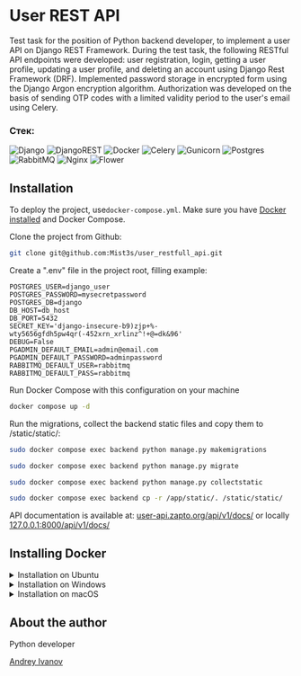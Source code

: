 # User REST API
Test task for the position of Python backend developer, to implement a user API on Django REST Framework. 
During the test task, the following RESTful API endpoints were developed: user registration, login, 
getting a user profile, updating a user profile, and deleting an account using Django Rest Framework (DRF). 
Implemented password storage in encrypted form using the Django Argon encryption algorithm. 
Authorization was developed on the basis of sending OTP codes with a limited validity period to the user's email 
using Celery.

### Стек:
![Django](https://img.shields.io/badge/django-%23092E20.svg?style=for-the-badge&logo=django&logoColor=white)
![DjangoREST](https://img.shields.io/badge/DJANGO-REST-ff1709?style=for-the-badge&logo=django&logoColor=white&color=ff1709&labelColor=gray)
![Docker](https://img.shields.io/badge/docker-%230db7ed.svg?style=for-the-badge&logo=docker&logoColor=white)
![Celery](https://img.shields.io/badge/celery-%23a9cc54.svg?style=for-the-badge&logo=celery&logoColor=ddf4a4)
![Gunicorn](https://img.shields.io/badge/gunicorn-%298729.svg?style=for-the-badge&logo=gunicorn&logoColor=white)
![Postgres](https://img.shields.io/badge/postgres-%23316192.svg?style=for-the-badge&logo=postgresql&logoColor=white)
![RabbitMQ](https://img.shields.io/badge/Rabbitmq-FF6600?style=for-the-badge&logo=rabbitmq&logoColor=white)
![Nginx](https://img.shields.io/badge/nginx-%23009639.svg?style=for-the-badge&logo=nginx&logoColor=white)
![Flower](https://img.shields.io/badge/flower-1CE783?style=for-the-badge&logo=hulu&logoColor=white)



## Installation

To deploy the project, use`docker-compose.yml`. Make sure you have [Docker installed](#installing-docker) and Docker Compose.

Clone the project from Github:
```bash
git clone git@github.com:Mist3s/user_restfull_api.git
```
Create a ".env" file in the project root, filling example:
```text
POSTGRES_USER=django_user
POSTGRES_PASSWORD=mysecretpassword
POSTGRES_DB=django
DB_HOST=db_host
DB_PORT=5432
SECRET_KEY='django-insecure-b9)zjp+%-wty5656gfdh5pw4qr(-452xrn_xrlinz^!+@=dk&96'
DEBUG=False
PGADMIN_DEFAULT_EMAIL=admin@email.com
PGADMIN_DEFAULT_PASSWORD=adminpassword
RABBITMQ_DEFAULT_USER=rabbitmq
RABBITMQ_DEFAULT_PASS=rabbitmq
```

Run Docker Compose with this configuration on your machine
```bash
docker compose up -d
```
Run the migrations, collect the backend static files and copy them to /static/static/:
```bash
sudo docker compose exec backend python manage.py makemigrations
```
```bash
sudo docker compose exec backend python manage.py migrate
```
```bash
sudo docker compose exec backend python manage.py collectstatic
```
```bash
sudo docker compose exec backend cp -r /app/static/. /static/static/
```
API documentation is available at:
[user-api.zapto.org/api/v1/docs/](https://user-api.zapto.org/api/v1/docs/)
or locally
[127.0.0.1:8000/api/v1/docs/](http://127.0.0.1:8000/api/v1/docs/)



## Installing Docker

<details>
<summary>Installation on Ubuntu</summary>

1. ```bash
    sudo apt-get update
   ```
2. ```bash
    sudo apt-get install -y apt-transport-https ca-certificates curl software-properties-common
   ```
3. ```bash
    curl -fsSL https://download.docker.com/linux/ubuntu/gpg | sudo gpg --dearmor -o /usr/share/keyrings/docker-archive-keyring.gpg
   ```
4. ```bash
    echo "deb [signed-by=/usr/share/keyrings/docker-archive-keyring.gpg] https://download.docker.com/linux/ubuntu $(lsb_release -cs) stable" | sudo tee /etc/apt/sources.list.d/docker.list > /dev/null
   ```
5. ```bash
    sudo apt-get update
   ```
6. ```bash
    sudo apt-get install -y docker-ce docker-ce-cli containerd.io
   ```
7. ```bash
    sudo usermod -aG docker $USER
   ```
8. ```bash
    sudo reboot
   ```
</details>

<details>
<summary>Installation on Windows</summary>

1. Download the Docker Desktop installer from [the official Docker website](https://www.docker.com/products/docker-desktop) and install it.
2. Launch Docker Desktop after installation.

</details>

<details>
<summary>Installation on macOS</summary>

1. Download the Docker Desktop installer from [the official Docker website](https://www.docker.com/products/docker-desktop) and install it.
2. Launch Docker Desktop after installation.

</details>

## About the author
Python developer

[Andrey Ivanov](https://github.com/Mist3s)
